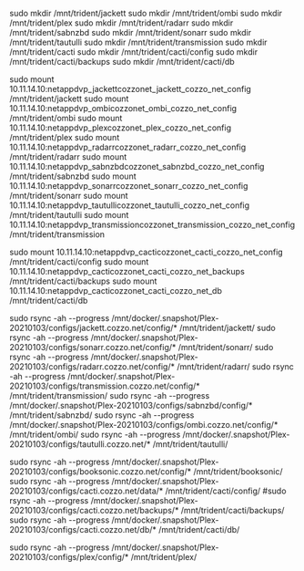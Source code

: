 sudo mkdir /mnt/trident/jackett
sudo mkdir /mnt/trident/ombi
sudo mkdir /mnt/trident/plex
sudo mkdir /mnt/trident/radarr
sudo mkdir /mnt/trident/sabnzbd
sudo mkdir /mnt/trident/sonarr
sudo mkdir /mnt/trident/tautulli
sudo mkdir /mnt/trident/transmission
sudo mkdir /mnt/trident/cacti
sudo mkdir /mnt/trident/cacti/config
sudo mkdir /mnt/trident/cacti/backups
sudo mkdir /mnt/trident/cacti/db

sudo mount 10.11.14.10:netappdvp_jackettcozzonet_jackett_cozzo_net_config  /mnt/trident/jackett
sudo mount 10.11.14.10:netappdvp_ombicozzonet_ombi_cozzo_net_config /mnt/trident/ombi
sudo mount 10.11.14.10:netappdvp_plexcozzonet_plex_cozzo_net_config /mnt/trident/plex
sudo mount 10.11.14.10:netappdvp_radarrcozzonet_radarr_cozzo_net_config  /mnt/trident/radarr
sudo mount 10.11.14.10:netappdvp_sabnzbdcozzonet_sabnzbd_cozzo_net_config  /mnt/trident/sabnzbd
sudo mount 10.11.14.10:netappdvp_sonarrcozzonet_sonarr_cozzo_net_config  /mnt/trident/sonarr
sudo mount 10.11.14.10:netappdvp_tautullicozzonet_tautulli_cozzo_net_config  /mnt/trident/tautulli
sudo mount 10.11.14.10:netappdvp_transmissioncozzonet_transmission_cozzo_net_config  /mnt/trident/transmission

sudo mount 10.11.14.10:netappdvp_cacticozzonet_cacti_cozzo_net_config /mnt/trident/cacti/config
sudo mount 10.11.14.10:netappdvp_cacticozzonet_cacti_cozzo_net_backups /mnt/trident/cacti/backups
sudo mount 10.11.14.10:netappdvp_cacticozzonet_cacti_cozzo_net_db /mnt/trident/cacti/db



sudo rsync -ah --progress /mnt/docker/.snapshot/Plex-20210103/configs/jackett.cozzo.net/config/*      /mnt/trident/jackett/
sudo rsync -ah --progress /mnt/docker/.snapshot/Plex-20210103/configs/sonarr.cozzo.net/config/*       /mnt/trident/sonarr/
sudo rsync -ah --progress /mnt/docker/.snapshot/Plex-20210103/configs/radarr.cozzo.net/config/*       /mnt/trident/radarr/
sudo rsync -ah --progress /mnt/docker/.snapshot/Plex-20210103/configs/transmission.cozzo.net/config/* /mnt/trident/transmission/
sudo rsync -ah --progress /mnt/docker/.snapshot/Plex-20210103/configs/sabnzbd/config/*                /mnt/trident/sabnzbd/
sudo rsync -ah --progress /mnt/docker/.snapshot/Plex-20210103/configs/ombi.cozzo.net/config/*         /mnt/trident/ombi/
sudo rsync -ah --progress /mnt/docker/.snapshot/Plex-20210103/configs/tautulli.cozzo.net/*            /mnt/trident/tautulli/


sudo rsync -ah --progress /mnt/docker/.snapshot/Plex-20210103/configs/booksonic.cozzo.net/config/*    /mnt/trident/booksonic/
sudo rsync -ah --progress /mnt/docker/.snapshot/Plex-20210103/configs/cacti.cozzo.net/data/*          /mnt/trident/cacti/config/
#sudo rsync -ah --progress /mnt/docker/.snapshot/Plex-20210103/configs/cacti.cozzo.net/backups/*       /mnt/trident/cacti/backups/
sudo rsync -ah --progress /mnt/docker/.snapshot/Plex-20210103/configs/cacti.cozzo.net/db/*            /mnt/trident/cacti/db/

sudo rsync -ah --progress /mnt/docker/.snapshot/Plex-20210103/configs/plex/config/*                   /mnt/trident/plex/
